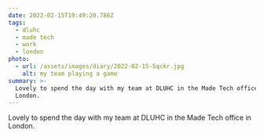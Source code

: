 ```yaml
---
date: 2022-02-15T19:49:20.786Z
tags:
  - dluhc
  - made tech
  - work
  - london
photo:
  - url: /assets/images/diary/2022-02-15-5qckr.jpg
    alt: my team playing a game
summary: >-
  Lovely to spend the day with my team at DLUHC in the Made Tech office in
  London.
---
```

Lovely to spend the day with my team at DLUHC in the Made Tech office in London. 
